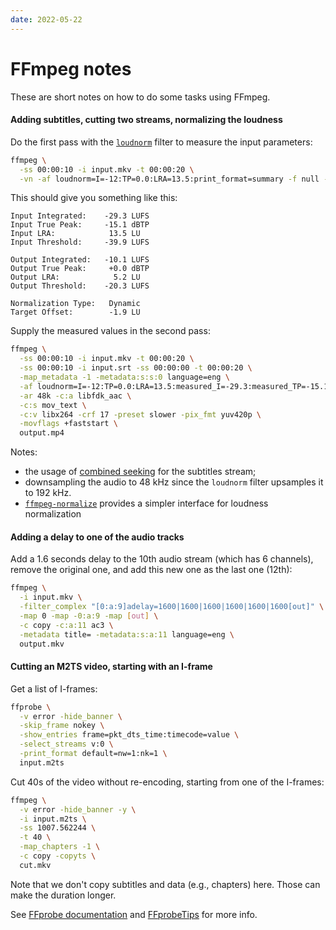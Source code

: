 ```yaml
---
date: 2022-05-22
---
```


# FFmpeg notes

<!-- separator -->

These are short notes on how to do some tasks using FFmpeg.

#### Adding subtitles, cutting two streams, normalizing the loudness

Do the first pass with the [`loudnorm`](https://ffmpeg.org/ffmpeg-filters.html#loudnorm) filter to measure the input parameters:

```bash
ffmpeg \
  -ss 00:00:10 -i input.mkv -t 00:00:20 \
  -vn -af loudnorm=I=-12:TP=0.0:LRA=13.5:print_format=summary -f null -
```

This should give you something like this:

```
Input Integrated:    -29.3 LUFS
Input True Peak:     -15.1 dBTP
Input LRA:            13.5 LU
Input Threshold:     -39.9 LUFS

Output Integrated:   -10.1 LUFS
Output True Peak:     +0.0 dBTP
Output LRA:            5.2 LU
Output Threshold:    -20.3 LUFS

Normalization Type:   Dynamic
Target Offset:        -1.9 LU
```

Supply the measured values in the second pass:

```bash
ffmpeg \
  -ss 00:00:10 -i input.mkv -t 00:00:20 \
  -ss 00:00:10 -i input.srt -ss 00:00:00 -t 00:00:20 \
  -map_metadata -1 -metadata:s:s:0 language=eng \
  -af loudnorm=I=-12:TP=0.0:LRA=13.5:measured_I=-29.3:measured_TP=-15.1:measured_LRA=13.5:measured_thresh=-39.9 \
  -ar 48k -c:a libfdk_aac \
  -c:s mov_text \
  -c:v libx264 -crf 17 -preset slower -pix_fmt yuv420p \
  -movflags +faststart \
  output.mp4
```

Notes:

- the usage of [combined seeking](https://trac.ffmpeg.org/wiki/Seeking) for the subtitles stream;
- downsampling the audio to 48 kHz since the `loudnorm` filter upsamples it to 192 kHz.
- [`ffmpeg-normalize`](https://github.com/slhck/ffmpeg-normalize) provides a simpler interface for loudness normalization

#### Adding a delay to one of the audio tracks

Add a 1.6 seconds delay to the 10th audio stream (which has 6 channels), remove the original one, and add this new one as the last one (12th):

```bash
ffmpeg \
  -i input.mkv \
  -filter_complex "[0:a:9]adelay=1600|1600|1600|1600|1600|1600[out]" \
  -map 0 -map -0:a:9 -map [out] \
  -c copy -c:a:11 ac3 \
  -metadata title= -metadata:s:a:11 language=eng \
  output.mkv
```

#### Cutting an M2TS video, starting with an I-frame

Get a list of I-frames:

```bash
ffprobe \
  -v error -hide_banner \
  -skip_frame nokey \
  -show_entries frame=pkt_dts_time:timecode=value \
  -select_streams v:0 \
  -print_format default=nw=1:nk=1 \
  input.m2ts
```

Cut 40s of the video without re-encoding, starting from one of the I-frames:

```bash
ffmpeg \
  -v error -hide_banner -y \
  -i input.m2ts \
  -ss 1007.562244 \
  -t 40 \
  -map_chapters -1 \
  -c copy -copyts \
  cut.mkv
```

Note that we don't copy subtitles and data (e.g., chapters) here. Those can make the duration longer.

See [FFprobe documentation](https://ffmpeg.org/ffprobe.html) and [FFprobeTips](https://trac.ffmpeg.org/wiki/FFprobeTips) for more info.
